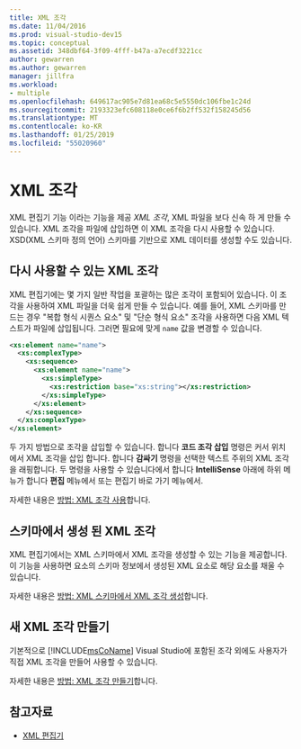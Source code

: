 ```yaml
---
title: XML 조각
ms.date: 11/04/2016
ms.prod: visual-studio-dev15
ms.topic: conceptual
ms.assetid: 348dbf64-3f09-4fff-b47a-a7ecdf3221cc
author: gewarren
ms.author: gewarren
manager: jillfra
ms.workload:
- multiple
ms.openlocfilehash: 649617ac905e7d81ea68c5e5550dc106fbe1c24d
ms.sourcegitcommit: 2193323efc608118e0ce6f6b2ff532f158245d56
ms.translationtype: MT
ms.contentlocale: ko-KR
ms.lasthandoff: 01/25/2019
ms.locfileid: "55020960"
---
```

# <a name="xml-snippets"></a>XML 조각

XML 편집기 기능 이라는 기능을 제공 *XML 조각*, XML 파일을 보다 신속 하 게 만들 수 있습니다. XML 조각을 파일에 삽입하면 이 XML 조각을 다시 사용할 수 있습니다. XSD(XML 스키마 정의 언어) 스키마를 기반으로 XML 데이터를 생성할 수도 있습니다.

## <a name="reusable-xml-snippets"></a>다시 사용할 수 있는 XML 조각

XML 편집기에는 몇 가지 일반 작업을 포괄하는 많은 조각이 포함되어 있습니다. 이 조각을 사용하여 XML 파일을 더욱 쉽게 만들 수 있습니다. 예를 들어, XML 스키마를 만드는 경우 "복합 형식 시퀀스 요소" 및 "단순 형식 요소" 조각을 사용하면 다음 XML 텍스트가 파일에 삽입됩니다. 그러면 필요에 맞게 `name` 값을 변경할 수 있습니다.

```xml
<xs:element name="name">
  <xs:complexType>
    <xs:sequence>
      <xs:element name="name">
        <xs:simpleType>
          <xs:restriction base="xs:string"></xs:restriction>
        </xs:simpleType>
      </xs:element>
    </xs:sequence>
  </xs:complexType>
</xs:element>
```

 두 가지 방법으로 조각을 삽입할 수 있습니다. 합니다 **코드 조각 삽입** 명령은 커서 위치에서 XML 조각을 삽입 합니다. 합니다 **감싸기** 명령을 선택한 텍스트 주위의 XML 조각을 래핑합니다. 두 명령을 사용할 수 있습니다에서 합니다 **IntelliSense** 아래에 하위 메뉴가 합니다 **편집** 메뉴에서 또는 편집기 바로 가기 메뉴에서.

 자세한 내용은 [방법: XML 조각 사용](../xml-tools/how-to-use-xml-snippets.md)합니다.

## <a name="schema-generated-xml-snippets"></a>스키마에서 생성 된 XML 조각
 XML 편집기에서는 XML 스키마에서 XML 조각을 생성할 수 있는 기능을 제공합니다. 이 기능을 사용하면 요소의 스키마 정보에서 생성된 XML 요소로 해당 요소를 채울 수 있습니다.

 자세한 내용은 [방법: XML 스키마에서 XML 조각 생성](../xml-tools/how-to-generate-an-xml-snippet-from-an-xml-schema.md)합니다.

## <a name="create-new-xml-snippets"></a>새 XML 조각 만들기
 기본적으로 [!INCLUDE[msCoName](../xml-tools/includes/msconame_md.md)] Visual Studio에 포함된 조각 외에도 사용자가 직접 XML 조각을 만들어 사용할 수 있습니다.

 자세한 내용은 [방법: XML 조각 만들기](../xml-tools/how-to-create-xml-snippets.md)합니다.

## <a name="see-also"></a>참고자료

- [XML 편집기](../xml-tools/xml-editor.md)